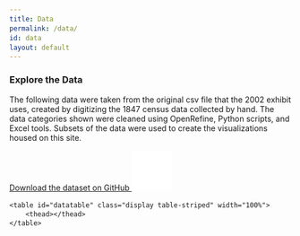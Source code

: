 ```yaml
---
title: Data 
permalink: /data/ 
id: data 
layout: default 
---
```


<div class="row">
    <h3>Explore the Data</h3>
</div>

<!--add data table-->
<div class="row align-items-center" markdown="1">

The following data were taken from the original csv file that the 2002 exhibit uses, created by digitizing the 1847 census data collected by hand. The data categories shown were cleaned using OpenRefine, Python scripts, and Excel tools. Subsets of the data were used to create the visualizations housed on this site.

</div>

<div class="row mb-5">
<!--button to download csv-->
<a class="btn btn-danger btn-sm github col-4" href="https://github.com/swat-ds/datasets/tree/master/1847census" role="button">Download the dataset on GitHub <img class="col-2 float-right" alt="github octocat logo" src="../assets/img/pinned-octocat.svg"/></a>

</div>

<div class="row">

    <table id="datatable" class="display table-striped" width="100%">
        <thead></thead>
    </table>

</div>